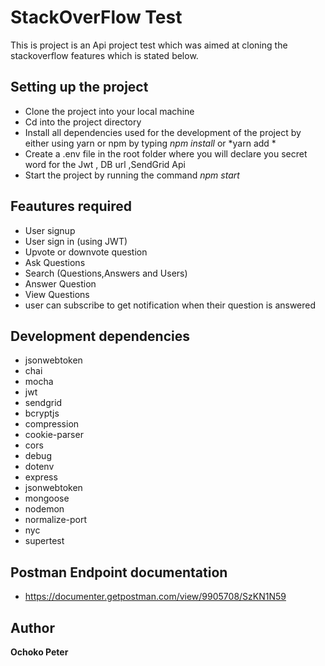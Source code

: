 # StackOverFlow Test

This is project is an Api project test which was aimed at cloning the stackoverflow features which is stated below.

## Setting up the project

* Clone the project into your local machine
* Cd into the project directory
* Install all dependencies used for the development of the project by either  using yarn or npm by typing *npm install* or *yarn add *
* Create a .env file in the root folder where you will declare you secret word for the Jwt , DB url ,SendGrid Api
* Start the project by running the command *npm start*

## Feautures required 

* User signup
* User sign in (using JWT)
* Upvote or downvote question
* Ask Questions
* Search (Questions,Answers and Users)
* Answer Question
* View Questions
* user can  subscribe to get notification when their question is answered

##  Development dependencies  

* jsonwebtoken
* chai 
* mocha
* jwt
* sendgrid
* bcryptjs
* compression
* cookie-parser
* cors
* debug
* dotenv
* express
* jsonwebtoken
* mongoose
* nodemon
* normalize-port
* nyc
* supertest

##  Postman Endpoint documentation

* https://documenter.getpostman.com/view/9905708/SzKN1N59

## Author
**Ochoko Peter** 